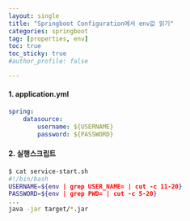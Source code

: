 ```yaml
---
layout: single
title: "Springboot Configuration에서 env값 읽기"
categories: springboot
tag: [properties, env]
toc: true
toc_sticky: true
#author_profile: false

---
```


####  1. application.yml

```yaml
spring:
    datasource:
        username: ${USERNAME}
        password: ${PASSWORD}
```

#### 2. 실행스크립트

```bash
$ cat service-start.sh
#!/bin/bash
USERNAME=${env | grep USER_NAME= | cut -c 11-20}
PASSWORD=${env | grep PWD= | cut -c 5-20}
...
java -jar target/*.jar
```

